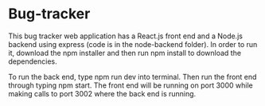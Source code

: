 # Bug-tracker

This bug tracker web application has a React.js front end and a Node.js backend using express (code is in the node-backend folder). In order to run it, download the npm installer and then run npm install to download the dependencies. 

To run the back end, type npm run dev into terminal. Then run the front end through typing npm start. The front end will be running on port 3000 while making calls to port 3002 where the back end is running.
